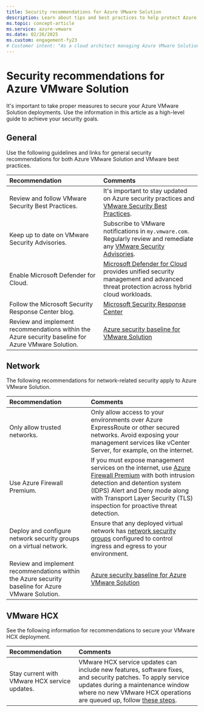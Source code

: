 ```yaml
---
title: Security recommendations for Azure VMware Solution
description: Learn about tips and best practices to help protect Azure VMware Solution deployments from vulnerabilities and malicious actors. 
ms.topic: concept-article
ms.service: azure-vmware
ms.date: 02/26/2025
ms.custom: engagement-fy23
# Customer intent: "As a cloud architect managing Azure VMware Solution deployments, I want to implement security best practices and network configurations, so that I can protect against vulnerabilities and ensure the integrity of my environment."
---
```



# Security recommendations for Azure VMware Solution

It's important to take proper measures to secure your Azure VMware Solution deployments. Use the information in this article as a high-level guide to achieve your security goals.

## General

Use the following guidelines and links for general security recommendations for both Azure VMware Solution and VMware best practices.

| Recommendation | Comments |
| :-- | :-- |
| Review and follow VMware Security Best Practices. | It's important to stay updated on Azure security practices and [VMware Security Best Practices](https://techdocs.broadcom.com/us/en/vmware-cis/vsphere/vsphere/8-0/vsphere-security-8-0/security-in-the-vsphere-environment/security-best-practices-and-resources.html). |
| Keep up to date on VMware Security Advisories. | Subscribe to VMware notifications in `my.vmware.com`. Regularly review and remediate any [VMware Security Advisories](https://support.broadcom.com/web/ecx/security-advisory?). |
| Enable Microsoft Defender for Cloud. | [Microsoft Defender for Cloud](/azure/defender-for-cloud/) provides unified security management and advanced threat protection across hybrid cloud workloads. |
| Follow the Microsoft Security Response Center blog. | [Microsoft Security Response Center](https://msrc-blog.microsoft.com/) |
| Review and implement recommendations within the Azure security baseline for Azure VMware Solution. | [Azure security baseline for VMware Solution](/security/benchmark/azure/baselines/vmware-solution-security-baseline/) |

## Network

The following recommendations for network-related security apply to Azure VMware Solution.

| Recommendation | Comments |
| :-- | :-- |
| Only allow trusted networks. | Only allow access to your environments over Azure ExpressRoute or other secured networks. Avoid exposing your management services like vCenter Server, for example, on the internet. |
| Use Azure Firewall Premium. | If you must expose management services on the internet, use [Azure Firewall Premium](../firewall/change-sku.md) with both intrusion detection and detention system (IDPS) Alert and Deny mode along with Transport Layer Security (TLS) inspection for proactive threat detection. |
| Deploy and configure network security groups on a virtual network. | Ensure that any deployed virtual network has [network security groups](../virtual-network/network-security-groups-overview.md) configured to control ingress and egress to your environment. |
| Review and implement recommendations within the Azure security baseline for Azure VMware Solution. | [Azure security baseline for Azure VMware Solution](/security/benchmark/azure/baselines/vmware-solution-security-baseline/) |

## VMware HCX

See the following information for recommendations to secure your VMware HCX deployment.

| Recommendation | Comments |
| :-- | :-- |
| Stay current with VMware HCX service updates. | VMware HCX service updates can include new features, software fixes, and security patches. To apply service updates during a maintenance window where no new VMware HCX operations are queued up, follow [these steps](https://techdocs.broadcom.com/us/en/vmware-cis/hcx/vmware-hcx/4-10/vmware-hcx-user-guide-4-10/updating-vmware-hcx/planning-for-hcx-updates.html). |
